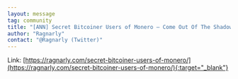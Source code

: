 ```yaml
---
layout: message
tag: community
title: "[ANN] Secret Bitcoiner Users of Monero – Come Out Of The Shadows"
author: "Ragnarly"	
contact: "@Ragnarly (Twitter)"
---
```


Link: [https://ragnarly.com/secret-bitcoiner-users-of-monero/](https://ragnarly.com/secret-bitcoiner-users-of-monero/){:target="_blank"}
